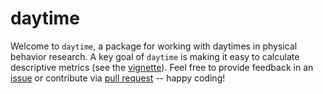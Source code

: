 # daytime

Welcome to `daytime`, a package for working with daytimes in physical behavior
research. A key goal of `daytime` is making it easy to calculate descriptive
metrics (see the [vignette](https://paulhibbing.com/daytime)). Feel free to provide
feedback in an [issue](https://github.com/paulhibbing/daytime/issues) or
contribute via [pull request](https://github.com/paulhibbing/daytime/pulls) --
happy coding!
